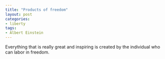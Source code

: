 ```yaml
---
title: "Products of freedom"
layout: post
categories:
- liberty
tags:
- Albert Einstein
---
```


Everything that is really great and inspiring is created by the individual who can labor in freedom.
